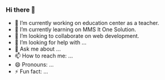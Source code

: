 ### Hi there 👋


- 🔭 I’m currently working on education center as a teacher.
- 🌱 I’m currently learning on MMS It One Solution.
- 👯 I’m looking to collaborate on web development.
- 🤔 I’m looking for help with ...
- 💬 Ask me about ...
- 📫 How to reach me: ...
- 😄 Pronouns: ...
- ⚡ Fun fact: ...

